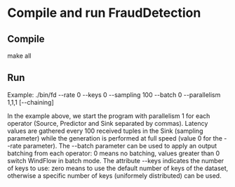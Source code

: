 # Compile and run FraudDetection

## Compile
make all

## Run
Example: ./bin/fd --rate 0 --keys 0 --sampling 100 --batch 0 --parallelism 1,1,1 [--chaining]

In the example above, we start the program with parallelism 1 for each operator (Source, Predictor and Sink separated by commas). Latency values are gathered every 100 received tuples in the Sink (sampling parameter) while the generation is performed at full speed (value 0 for the --rate parameter). The --batch parameter can be used to apply an output batching from each operator: 0 means no batching, values greater than 0 switch WindFlow in batch mode. The attribute --keys indicates the number of keys to use: zero means to use the default number of keys of the dataset, otherwise a specific number of keys (uniformely distributed) can be used.
